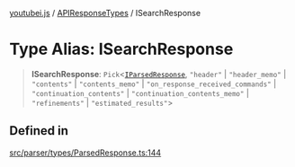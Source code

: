[youtubei.js](../../../README.md) / [APIResponseTypes](../README.md) / ISearchResponse

# Type Alias: ISearchResponse

> **ISearchResponse**: `Pick`\<[`IParsedResponse`](../interfaces/IParsedResponse.md), `"header"` \| `"header_memo"` \| `"contents"` \| `"contents_memo"` \| `"on_response_received_commands"` \| `"continuation_contents"` \| `"continuation_contents_memo"` \| `"refinements"` \| `"estimated_results"`\>

## Defined in

[src/parser/types/ParsedResponse.ts:144](https://github.com/LuanRT/YouTube.js/blob/af92984523f90200a18314b94478a2697c9deab0/src/parser/types/ParsedResponse.ts#L144)
